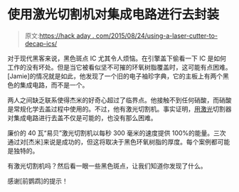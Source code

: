 # 使用激光切割机对集成电路进行去封装

> 原文:[https://hack aday . com/2015/08/24/using-a-laser-cutter-to-decap-ics/](https://hackaday.com/2015/08/24/using-a-laser-cutter-to-decap-ics/)

对于现代黑客来说，黑色斑点 IC 尤其令人烦恼。在引擎盖下偷看一下 IC 是如何工作的没有坏处。但是当它被看似坚不可摧的环氧树脂覆盖时，这可能有点困难。[Jamie]的情况就是如此，他发现了一个旧的电子袖珍字典，它的主板上有两个黑色的集成电路，而不是一个。

两人之间缺乏联系使得杰米的好奇心超过了临界点。他接触不到任何硝酸，而硝酸是常规化学去盖过程中使用的。不过，他有激光切割机。事实证明，[用激光](http://www.jamiecraig.com/de-encapsulating-ics-with-a-laser-cutter/)切割器对集成电路进行去盖不仅是可能的，也没有那么困难。

廉价的 40 瓦“易贝”激光切割机以每秒 300 毫米的速度提供 100%的能量。三次通过对[杰米]来说是成功的，但这将取决于黑色环氧树脂的厚度。每个案例都可能是独特的。

有激光切割机吗？然后看一眼一些黑色斑点，让我们知道你发现了什么。

感谢[前鹦鹉]的提示！